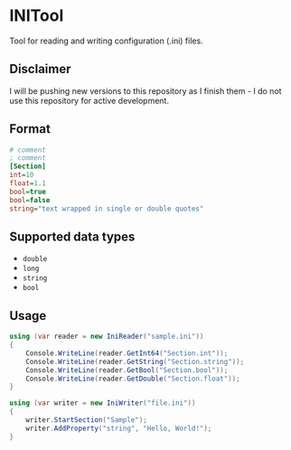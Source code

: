 # INITool
Tool for reading and writing configuration (.ini) files.

## Disclaimer
I will be pushing new versions to this repository as I finish them - I do not use this repository for active development.

## Format
```ini
# comment
; comment
[Section]
int=10
float=1.1
bool=true
bool=false
string="text wrapped in single or double quotes"
```

## Supported data types
* `double`
* `long`
* `string`
* `bool`

## Usage
```csharp
using (var reader = new IniReader("sample.ini"))
{
    Console.WriteLine(reader.GetInt64("Section.int"));
    Console.WriteLine(reader.GetString("Section.string"));
    Console.WriteLine(reader.GetBool("Section.bool"));
    Console.WriteLine(reader.GetDouble("Section.float"));
}

using (var writer = new IniWriter("file.ini"))
{
    writer.StartSection("Sample");
    writer.AddProperty("string", "Hello, World!");
}
```
